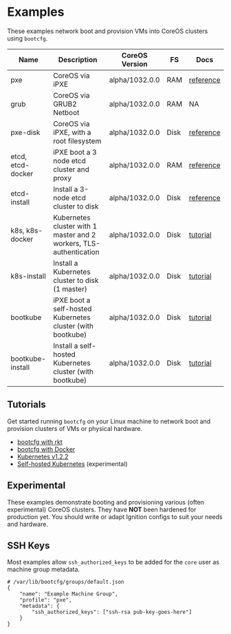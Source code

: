 
# Examples

These examples network boot and provision VMs into CoreOS clusters using `bootcfg`.

| Name       | Description | CoreOS Version | FS | Docs | 
|------------|-------------|----------------|----|-----------|
| pxe | CoreOS via iPXE | alpha/1032.0.0 | RAM | [reference](https://coreos.com/os/docs/latest/booting-with-ipxe.html) |
| grub | CoreOS via GRUB2 Netboot | alpha/1032.0.0 | RAM | NA |
| pxe-disk | CoreOS via iPXE, with a root filesystem | alpha/1032.0.0 | Disk | [reference](https://coreos.com/os/docs/latest/booting-with-ipxe.html) |
| etcd, etcd-docker | iPXE boot a 3 node etcd cluster and proxy | alpha/1032.0.0 | RAM | [reference](https://coreos.com/os/docs/latest/cluster-architectures.html) |
| etcd-install | Install a 3-node etcd cluster to disk | alpha/1032.0.0 | Disk | [reference](https://coreos.com/os/docs/latest/installing-to-disk.html) |
| k8s, k8s-docker | Kubernetes cluster with 1 master and 2 workers, TLS-authentication | alpha/1032.0.0 | Disk | [tutorial](../Documentation/kubernetes.md) |
| k8s-install | Install a Kubernetes cluster to disk (1 master) | alpha/1032.0.0 | Disk | [tutorial](../Documentation/kubernetes.md) |
| bootkube | iPXE boot a self-hosted Kubernetes cluster (with bootkube) | alpha/1032.0.0 | Disk | [tutorial](../Documentation/bootkube.md) |
| bootkube-install | Install a self-hosted Kubernetes cluster (with bootkube) | alpha/1032.0.0 | Disk | [tutorial](../Documentation/bootkube.md) |

## Tutorials

Get started running `bootcfg` on your Linux machine to network boot and provision clusters of VMs or physical hardware.

* [bootcfg with rkt](../Documentation/getting-started-rkt.md)
* [bootcfg with Docker](../Documentation/getting-started-docker.md)
* [Kubernetes v1.2.2](../Documentation/kubernetes.md)
* [Self-hosted Kubernetes](../Documentation/bootkube.md) (experimental)

## Experimental

These examples demonstrate booting and provisioning various (often experimental) CoreOS clusters. They have **NOT** been hardened for production yet. You should write or adapt Ignition configs to suit your needs and hardware.

## SSH Keys

Most examples allow `ssh_authorized_keys` to be added for the `core` user as machine group metadata.

    # /var/lib/bootcfg/groups/default.json
    {
        "name": "Example Machine Group",
        "profile": "pxe",
        "metadata": {
            "ssh_authorized_keys": ["ssh-rsa pub-key-goes-here"]
        }
    }
